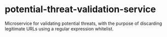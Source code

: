 # potential-threat-validation-service
Microservice for validating potential threats, with the purpose of discarding legitimate URLs using a regular expression whitelist.
